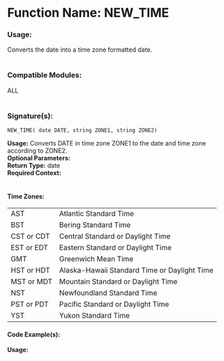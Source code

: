 # Function Name: NEW_TIME

### Usage:
Converts the date into a time zone formatted date.
<br><br>

### Compatible Modules:
ALL
<br><br>

### Signature(s):

```
NEW_TIME( date DATE, string ZONE1, string ZONE2)
```
**Usage:** Converts DATE in time zone ZONE1 to the date and time zone according to ZONE2.<br>
**Optional Parameters:**<br>
**Return Type:** date<br>
**Required Context:**<br>
<br>

#### Time Zones:
<table width="80%">
	<tr>
		<td>AST</td>
		<td>Atlantic Standard Time</td>
	</tr>
	<tr>
		<td>BST</td>
		<td>Bering Standard Time</td>
	</tr>
	<tr>
		<td>CST or CDT</td>
		<td>Central Standard or Daylight Time</td>
	</tr>
	<tr>
		<td>EST or EDT</td>
		<td>Eastern Standard or Daylight Time</td>
	</tr>
	<tr>
		<td>GMT</td>
		<td>Greenwich Mean Time</td>
	</tr>
	<tr>
		<td>HST or HDT</td>
		<td> Alaska-Hawaii Standard Time or Daylight Time</td>
	</tr>
	<tr>
		<td>MST or MDT</td>
		<td>Mountain Standard or Daylight Time</td>
	</tr>
	<tr>
		<td>NST</td>
		<td>Newfoundland Standard Time</td>
	</tr>
	<tr>
		<td>PST or PDT</td>
		<td>Pacific Standard or Daylight Time</td>
	</tr>
	<tr>
		<td>YST</td>
		<td>Yukon Standard Time</td>
	</tr>
</table>

#### Code Example(s):
**Usage:**<br>


```

```